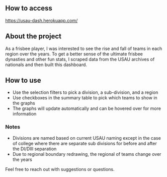 ## How to access
https://usau-dash.herokuapp.com/

## About the project
As a frisbee player, I was interested to see the rise and fall of teams in each region over the years.
To get a better sense of the ultimate frisbee dynasties and other fun stats, I scraped data from the USAU archives of nationals and then built this dashboard.


## How to use
* Use the selection filters to pick a division, a sub-division, and a region
* Use checkboxes in the summary table to pick which teams to show in the graphs
* The graphs will update automatically and can be hovered over for more information

### Notes
* Divisions are named based on current USAU naming except in the case of college where there are separate
sub divisions for before and after the DI/DIII separation
* Due to regional boundary redrawing, the regional of teams change over the years

Feel free to reach out with suggestions or questions. 